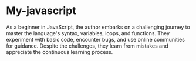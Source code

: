 # My-javascript
As a beginner in JavaScript, the author embarks on a challenging journey to master the language's syntax, variables, loops, and functions. They experiment with basic code, encounter bugs, and use online communities for guidance. Despite the challenges, they learn from mistakes and appreciate the continuous learning process.
